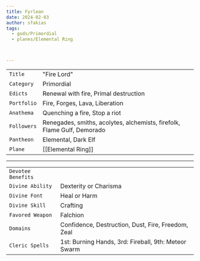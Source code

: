 ```yaml
---
title: Fyrlean
date: 2024-02-03
author: sfakias
tags:
  - gods/Primordial
  - planes/Elemental Ring



---
```

| | |
| --- | --- |
| `Title` | "Fire Lord" |
| `Category` | Primordial |
| `Edicts` | Renewal with fire, Primal destruction |
| `Portfolio` | Fire, Forges, Lava, Liberation |
| `Anathema` | Quenching a fire, Stop a riot |
| `Followers` | Renegades, smiths, acolytes, alchemists, firefolk, Flame Gulf, Demorado |
| `Pantheon` | Elemental, Dark Elf |
| `Plane` | [[Elemental Ring]] |

---
| | |
| --- | --- |
| `Devotee Benefits` |
| `Divine Ability` | Dexterity or Charisma |
| `Divine Font` | Heal or Harm |
| `Divine Skill` | Crafting |
| `Favored Weapon` | Falchion |
| `Domains` | Confidence, Destruction, Dust, Fire, Freedom, Zeal |
| `Cleric Spells` | 1st: Burning Hands, 3rd: Fireball, 9th: Meteor Swarm |
